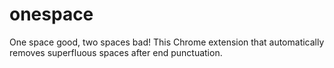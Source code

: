 # onespace
One space good, two spaces bad! This Chrome extension that automatically removes superfluous spaces after end punctuation.
